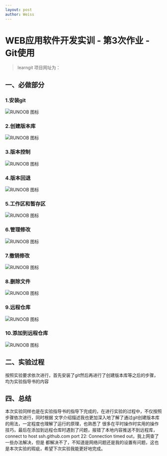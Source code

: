```yaml
---
layout: post
author: Weiss
---
```

# WEB应用软件开发实训 - 第3次作业 - Git使用
> learngit 项目网址为：
## 一、必做部分
### 1.安装git
![RUNOOB 图标](https://note.youdao.com/s/U3r95xOx)  
### 2.创建版本库
![RUNOOB 图标](https://note.youdao.com/s/TKIqkd2R)  
### 3.版本控制
![RUNOOB 图标](https://note.youdao.com/s/JqLsknqB)  
### 4.版本回退
![RUNOOB 图标](https://note.youdao.com/s/Ap85NfgT)  
### 5.工作区和暂存区
![RUNOOB 图标](https://note.youdao.com/s/Ei53KPIY)  
### 6.管理修改
![RUNOOB 图标](https://note.youdao.com/s/QGDcuono)  
### 7.撤销修改
![RUNOOB 图标](https://note.youdao.com/s/29oiK4LM)  
### 8.删除文件
![RUNOOB 图标](https://note.youdao.com/s/9xKhDbcv)  
### 9.远程仓库
![RUNOOB 图标](https://note.youdao.com/s/D0zYnFHR)  
### 10.添加到远程仓库
![RUNOOB 图标](https://note.youdao.com/s/UQ491UCH)  
## 二、实验过程
按照实验要求依次进行，首先安装了git然后再进行了创建版本库等之后的步骤，均为实验指导书的内容

## 四、总结
本次实验同样也是在实验指导书的指导下完成的，在进行实验的过程中，不仅按照步骤依次进行，同时根据
文字介绍描述我也更加深入地了解了通过git创建版本库的用法，一定程度也理解了运行的原理，也熟悉了
很多在平时操作时实用的操作技巧，最后在添加到远程仓库时遇到了问题，报错了本地内容推送不到远程库，
connect to host ssh.github.com port 22: Connection timed out，我上网查了一些办法解决，但是
都解决不了，不知道是网络问题还是我的设置有问题，这也是本次实验的瑕疵，希望下次实验我能更好地完成。
